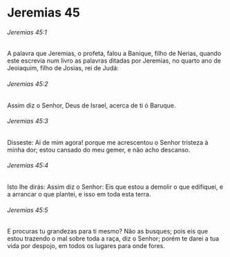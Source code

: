 # Jeremias 45

###### Jeremias 45:1

A palavra que Jeremias, o profeta, falou a Banique, filho de Nerias, quando este escrevia num livro as palavras ditadas por Jeremias, no quarto ano de Jeoiaquim, filho de Josias, rei de Judá:

###### Jeremias 45:2

Assim diz o Senhor, Deus de Israel, acerca de ti ó Baruque.

###### Jeremias 45:3

Disseste: Ai de mim agora! porque me acrescentou o Senhor tristeza à minha dor; estou cansado do meu gemer, e não acho descanso.

###### Jeremias 45:4

Isto lhe dirás: Assim diz o Senhor: Eis que estou a demolir o que edifiquei, e a arrancar o que plantei, e isso em toda esta terra.

###### Jeremias 45:5

E procuras tu grandezas para ti mesmo? Não as busques; pois eis que estou trazendo o mal sobre toda a raça, diz o Senhor; porém te darei a tua vida por despojo, em todos os lugares para onde fores.

